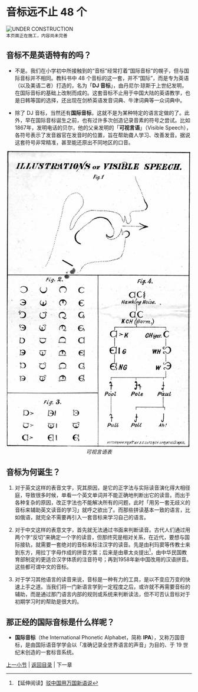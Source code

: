 # 音标远不止 48 个

![UNDER CONSTRUCTION](https://placehold.co/200x30/fd4/000.png?text=UNDER%20CONSTRUCTION)\
`本页面正在施工，内容尚未完善`

## 音标不是英语特有的吗？

- 不是。我们在小学初中所接触到的“音标”经常打着“国际音标”的幌子，但与国际音标并不相同。教科书中 48 个音标的这一套，并不“国际”，而是专为英语（以及美语二者）打造的，名为「**DJ 音标**」，由丹尼尔·琼斯于上世纪发明，在国际音标的基础上改制而成的。这套音标不止用于中国大陆的英语教学，也是日韩等国的选择，还出现在剑桥英语发音词典、牛津词典等一众词典中。

- 除了 DJ 音标，当然还有**国际音标**，这就不是为某种特定的语言定做的了。此外，早在国际音标诞生之前，也有过许多次创造记录音素的符号之尝试。比如1867年，发明电话的贝尔，他的父亲发明的「**可视言语**」（Visible Speech），各符号表示了发音器官在发音时的位置，旨在帮助聋人学习、改善发音。据说这套符号非常精准，甚至能还原出不同地区的口音。

<p style="text-align: center">
  <img src="illusts/visible-speech.jpg" alt="visible speech" width="500" height="800">
  <br><em>可视言语表</em>
</p>

## 音标为何诞生？

1. 对于英文这样的表音文字，究其原因，是它的正字法与实际读音演化得大相径庭，导致很多时候，单看一个英文单词并不能正确地判断出它的读音。而出于各种复杂的原因，改正字法也不能解决所有的问题，此时「用另一套无歧义的音标来辅助英文读音的学习」就呼之欲出了。而那些拼读基本一致的语言，比如俄语，就完全不需要再引入一套音标来学习自己的语言。

2. 对于中文这样的表意文字，首先就无法通过书面来判断读音。古代人们通过用两个字“反切”来确定一个字的读音，但那终究是相对关系，在近代，要想与国际接轨，就需要一套绝对的音标来标注汉字的读音。先是由利玛窦等传教士来到东方，用拉丁字母作成的拼音方案；后来是由章太炎提出[^1]，由中华民国教育部制定的更适合汉字体质的注音符号；再到1958年新中国改用的汉语拼音。这些都可谓中文的音标。

3. 对于学习其他语言的读音来说，音标是一种有力的工具，是以不变应万变的快速上手之道。当我们将一门新语言学到一定程度之后，或许就不再需要音标的辅助，而是通过那门语言内部的规则或系统来判断读法，但不可否认音标对于初期学习时的帮助是很大的。

## 那正经的国际音标是什么样呢？

- **国际音标**（the International Phonetic Alphabet，简称 **IPA**），又称万国音标，是由国际语音学学会以「准确记录全世界语言的声音」为目的、于 19 世纪末创造的一套标音系统。

[上一小节](consonants-and-vowels.md) | [返回目录](../README.md) | 下一章

[^1]: 【延伸阅读】[驳中国用万国新语说](https://zh.wikisource.org/wiki/%E9%A7%81%E4%B8%AD%E5%9C%8B%E7%94%A8%E8%90%AC%E5%9C%8B%E6%96%B0%E8%AA%9E%E8%AA%AA)
